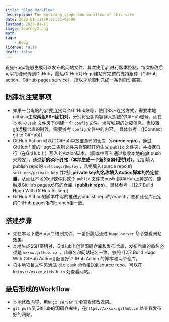 ```yaml
---
title: "Blog Workflow"
description: The building steps and workflow of this site
date: 2023-01-11T20:59:31+08:00
lastmod: 2023-01-11
image: Journey2.png
math: 
tags:
    - Blog
license: false
draft: false
---
```


首先Hugo能够生成可以发布的网站文件，其次使用git进行版本控制，每次修改后可以把源码传到GitHub，最后GitHub对Hugo建站有完整的支持组件（GitHub action、GitHub pages service），所以才能顺利完成一系列自动部署。

## 防踩坑注意事项

- 如果一台电脑的git要连接两个GitHub账号，使用SSH连接方式，需要本地gitbash生成**两组SSH密钥对**，分别将公钥内容存入对应的GitHub账号，而在本地 `~/.ssh` 文件夹下创建一个 `config` 文件，填写私钥的对应信息。当设置git远程仓库的时候，需要参考 `config` 文件中的内容。 具体参考：[[Connect git to GitHub]]
- GitHub Action 可以将GitHub中放置源码的仓库（**source repo**），通过GitHub内置的Hugo二进制文件来将源码打包生成 `public` 文件夹，并根据自行（在GitHub上）写入的Action脚本，（脚本中写入通过接收本地的git push来触发），通过**新的SSH连接（本地生成一个新的SSH密钥对）**，公钥填入publish repo的 `settings/Deploy` ，私钥填入source repo 的`settings/private key` 并将此**private key的名称填入Action脚本的特定位置**，从而让本地的git软件将这个 `public` 文件夹push 到GitHub上特定的、能触发GitHub pages发布的仓库（**publish repo**）。具体参考：[[2.7 Build Hugo With GitHub Action]]
- GitHub Action的脚本中写的推送到publish repo的branch，要和此仓库设定的GitHub pages发布branch相一致。

## 搭建步骤

- 先在本地下载Hugo二进制文件，一番折腾后通过 `hugo server` 命令查看网站效果。
- 本地生成SSH密钥对，GitHub上创建源码仓库和发布仓库，发布仓库的命名必须是 `xxxxx.github.io `，此命名和网站域名一致。参照 [[2.7 Build Hugo With GitHub Action]]配置好 GitHub Action 的脚本和两个仓库。
- 将本地项目文件夹通过 `git push` 命令推送到source repo，可以在 `https://xxxxx.github.io` 处查看网站。
## 最后形成的Workflow
- 本地修改内容，用`hugo server` 命令查看修改效果。
- `git push` 到GitHub的源码仓库中，在`https://xxxxx.github.io` 处查看发布好的网站。